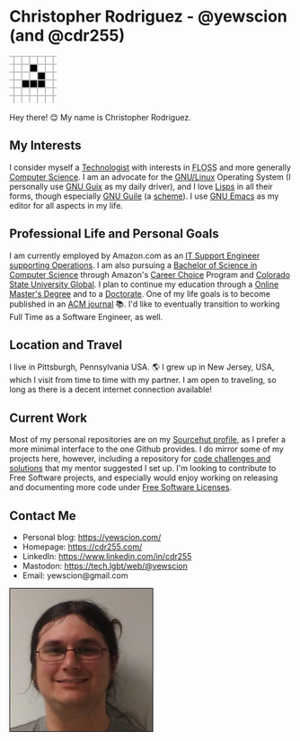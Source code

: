 # Christopher Rodriguez - @yewscion (and @cdr255)

![A Glider from the Game of Life](https://github.com/yewscion/yewscion/blob/trunk/assets/glider.gif)

Hey there! 😊 My name is Christopher Rodriguez. 

## My Interests

I consider myself a [Technologist][tchn] with interests in <abbr
title="Free/Libre and Open Source Software">FLOSS</abbr> and more generally
[Computer Science][cmsc]. I am an advocate for the [GNU/Linux][intr] Operating
System (I personally use [GNU Guix][guix] as my daily driver), and I love
[Lisps][lisp] in all their forms, though especially [GNU Guile][guil] (a
[scheme][schm]). I use [GNU Emacs][emcs] as my editor for all aspects in my
life.

## Professional Life and Personal Goals

I am currently employed by Amazon.com as an [IT Support Engineer supporting
Operations][amzn]. I am also pursuing a [Bachelor of Science in Computer
Science][bscs] through Amazon's [Career Choice][carr] Program and [Colorado
State University Global][csug]. I plan to continue my education through a
[Online Master's Degree][omsc] and to a [Doctorate][phdc]. One of my life goals
is to become published in an [ACM journal][acmj] 📚. I'd like to eventually
transition to working Full Time as a Software Engineer, as well.

## Location and Travel

I live in Pittsburgh, Pennsylvania USA. 🌎 I grew up in New Jersey, USA, which I
visit from time to time with my partner. I am open to traveling, so long as
there is a decent internet connection available!

## Current Work

Most of my personal repositories are on my [Sourcehut profile][srht], as I
prefer a more minimal interface to the one Github provides. I do mirror some of
my projects here, however, including a repository for [code challenges and
solutions][code] that my mentor suggested I set up. I'm looking to contribute to
Free Software projects, and especially would enjoy working on releasing and
documenting more code under [Free Software Licenses][fsfl].

## Contact Me
- Personal blog: https://yewscion.com/
- Homepage: https://cdr255.com/
- LinkedIn: https://www.linkedin.com/in/cdr255
- Mastodon: https://tech.lgbt/web/@yewscion
- Email: &#x79;&#x65;&#x77;&#x73;&#x63;&#x69;&#x6F;&#x6E;&#x40;&#x67;&#x6D;&#x61;&#x69;&#x6C;&#x2E;&#x63;&#x6F;&#x6D;

![A Portrait of Me At Work](https://github.com/yewscion/yewscion/blob/trunk/assets/portrait.jpg)

[acmj]: https://www.acm.org/publications/journals
[amzn]: https://www.aboutamazon.com/what-we-do/delivery-logistics
[bscs]: https://learn.csuglobal.edu/bs-computer-science
[carr]: https://www.aboutamazon.com/news/workplace/career-choice
[cmsc]: https://en.wikipedia.org/wiki/Computer_science
[code]: https://github.com/yewscion/codechallenge-solutions
[csug]: https://csuglobal.edu/
[emcs]: https://www.gnu.org/software/emacs/
[fsfl]: https://www.gnu.org/licenses/license-list.en.html
[guil]: https://www.gnu.org/software/guile/
[guix]: https://guix.gnu.org/
[intr]: https://www.youtube.com/watch?v=QlD9UBTcSW4
[lisp]: http://landoflisp.com/
[omsc]: https://omscs.gatech.edu/
[phdc]: https://www.youtube.com/watch?v=Ijwwgm1H5wY
[schm]: https://stackoverflow.com/a/5372482
[srht]: https://git.sr.ht/~yewscion/
[tchn]: https://www.curioustechnologist.com/what-is-a-technologist/

<!---
yewscion/yewscion is a ✨ special ✨ repository because its `README.md` (this file) appears on your GitHub profile.
You can click the Preview link to take a look at your changes.
--->

